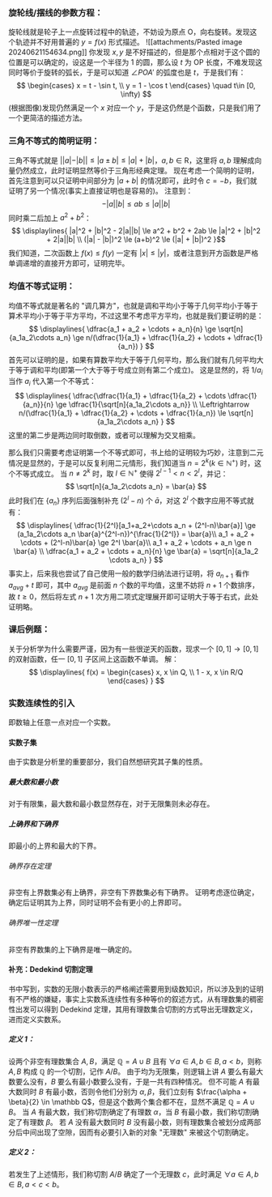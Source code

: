 ### 旋轮线/摆线的参数方程：
旋轮线就是轮子上一点旋转过程中的轨迹，不妨设为原点 O，向右旋转。发现这个轨迹并不好用普遍的 $y=f(x)$ 形式描述。
![[attachments/Pasted image 20240621154634.png]]
你发现 $x, y$ 是不好描述的，但是那个点相对于这个圆的位置是可以确定的，设这是一个半径为 1 的圆，那么设 $t$ 为 OP 长度，不难发现这同时等价于旋转的弧长，于是可以知道 $\angle POA'$ 的弧度也是 $t$，于是我们有：
$$
\begin{cases}
x = t - \sin t, \\
y = 1 - \cos t
\end{cases}
\quad t\in [0, \infty)
$$
(根据图像)发现仍然满足一个 $x$ 对应一个 $y$，于是这仍然是个函数，只是我们用了一个更简洁的描述方法。
### 三角不等式的简明证明：
三角不等式就是 $||a| - |b|| \le |a \pm b| \le |a| + |b|$，$a, b \in \mathrm R$，这里将 $a, b$ 理解成向量仍然成立，此时证明显然等价于三角形经典定理。
现在考虑一个简明的证明，首先注意到可以只证明中间部分为 $|a + b|$ 的情况即可，此时令 $c = -b$，我们就证明了另一个情况(事实上直接证明也是容易的)。
注意到：
$$
-|a||b| \le ab \le |a||b|
$$
同时乘二后加上 $a^2 + b^2$：
$$
\displaylines{
|a|^2 + |b|^2 - 2|a||b| \le a^2 + b^2 + 2ab \le |a|^2 + |b|^2 + 2|a||b| \\
(|a| - |b|)^2 \le (a+b)^2 \le (|a| + |b|)^2
}$$
我们知道，二次函数上 $f(x) \le f(y)$ 一定有 $|x| \le |y|$，或者注意到开方函数是严格单调递增的直接开方即可，证明完毕。
### 均值不等式证明：
均值不等式就是著名的 "调几算方"，也就是调和平均小于等于几何平均小于等于算术平均小于等于平方平均，不过这里不考虑平方平均，也就是我们要证明的是：
$$
\displaylines{
\dfrac{a_1 + a_2 + \cdots + a_n}{n} \ge \sqrt[n]{a_1a_2\cdots a_n} \ge n/(\dfrac{1}{a_1} + \dfrac{1}{a_2} + \cdots + \dfrac{1}{a_n})
}
$$
首先可以证明的是，如果有算数平均大于等于几何平均，那么我们就有几何平均大于等于调和平均(即第一个大于等于号成立则有第二个成立)。
这是显然的，将 $1/a_i$ 当作 $a_i$ 代入第一个不等式：
$$
\displaylines{
\dfrac{\dfrac{1}{a_1} + \dfrac{1}{a_2} + \cdots \dfrac{1}{a_n}}{n} \ge \dfrac{1}{\sqrt[n]{a_1a_2\cdots a_n}} \\
\Leftrightarrow n/(\dfrac{1}{a_1} + \dfrac{1}{a_2} + \cdots + \dfrac{1}{a_n}) \le \sqrt[n]{a_1a_2\cdots a_n}
}
$$
这里的第二步是两边同时取倒数，或者可以理解为交叉相乘。

那么我们只需要考虑证明第一个不等式即可，书上给的证明较为巧妙，注意到二元情况是显然的，于是可以反复利用二元情形，我们知道当 $n = 2^k(k\in \mathbb N^+)$ 时，这个不等式成立。
当 $n \neq 2^k$ 时，取 $l \in \mathbb N^+$ 使得 $2^{l - 1}\lt n \lt 2^l$，并记：
$$
\sqrt[n]{a_1a_2\cdots a_n} = \bar{a}
$$
此时我们在 $\{a_n\}$ 序列后面强制补充 $(2^l - n)$ 个 $\bar{a}$，对这 $2^l$ 个数字应用不等式就有：
$$
\displaylines{
\dfrac{1}{2^l}[a_1+a_2+\cdots a_n + (2^l-n)\bar{a}] \ge (a_1a_2\cdots a_n \bar{a}^{2^l-n})^{\frac{1}{2^l}} = \bar{a}\\
a_1 + a_2 + \cdots + (2^l-n)\bar{a} \ge 2^l \bar{a}\\
a_1 + a_2 + \cdots + a_n \ge n \bar{a} \\
\dfrac{a_1 + a_2 + \cdots + a_n}{n} \ge \bar{a} = \sqrt[n]{a_1a_2 \cdots a_n}
}
$$
事实上，后来我也尝试了自己使用一般的数学归纳法进行证明，将 $a_{n+1}$ 看作 $a_{avg} + t$ 即可，其中 $a_{avg}$ 是前面 $n$ 个数的平均值，这里不妨将 $n+1$ 个数排序，故 $t \ge 0$，然后将左式 $n+1$ 次方用二项式定理展开即可证明大于等于右式，此处证明略。
### 课后例题：
关于分析学为什么需要严谨，因为有一些很逆天的函数，现求一个 $[0, 1] \rightarrow [0, 1]$ 的双射函数，任一 $[0, 1]$ 子区间上这函数不单调。
解：
$$
\displaylines{
f(x) = \begin{cases}
x, x \in Q, \\
1 - x, x \in R/Q
\end{cases}
}
$$
### 实数连续性的引入
即数轴上任意一点对应一个实数。
#### 实数子集
由于实数是分析里的重要部分，我们自然想研究其子集的性质。
##### 最大数和最小数
对于有限集，最大数和最小数显然存在，对于无限集则未必存在。
##### 上确界和下确界
即最小的上界和最大的下界。
###### 确界存在定理
非空有上界数集必有上确界，非空有下界数集必有下确界。
证明考虑逐位确定，确定后证明其为上界，同时证明不会有更小的上界即可。
###### 确界唯一性定理
非空有界数集的上下确界是唯一确定的。
#### 补充：Dedekind 切割定理
书中写到，实数的无限小数表示的严格阐述需要用到级数知识，所以涉及到的证明有不严格的嫌疑，事实上实数系连续性有多种等价的叙述方式，从有理数集的稠密性出发可以得到 Dedekind 定理，其用有理数集合切割的方式导出无理数定义，进而定义实数系。
##### 定义 1：
设两个非空有理数集合 $A, B$，满足 $\mathbb Q = A \cup B$ 且有 $\forall a \in A, b \in B, a \lt b$，则称 $A, B$ 构成 $\mathbb Q$ 的一个切割，记作 $A/B$。
由于均为无限集，则逻辑上讲 $A$ 要么有最大数要么没有，$B$ 要么有最小数要么没有，于是一共有四种情况。
但不可能 $A$ 有最大数同时 $B$ 有最小数，否则令他们分别为 $\alpha, \beta$，我们立刻有 $\frac{\alpha + \beta}{2} \in \mathbb Q$，但是这个数两个集合都不在，显然不满足 $\mathbb Q = A \cup B$。
当 $A$ 有最大数，我们称切割确定了有理数 $\alpha$，当 $B$ 有最小数，我们称切割确定了有理数 $\beta$。
若 $A$ 没有最大数同时 $B$ 没有最小数，则有理数集合被划分成两部分后中间出现了空隙，因而有必要引入新的对象 "无理数" 来被这个切割确定。
##### 定义 2：
若发生了上述情形，我们称切割 $A/B$ 确定了一个无理数 $c$，此时满足 $\forall a \in A, b \in B, a \lt c \lt b$。




